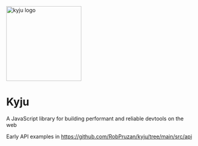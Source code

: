<img src="https://github.com/user-attachments/assets/52ded435-e805-4e08-9a9b-69a3184fc8b5" alt="kyju logo" width="200" />

# Kyju

A JavaScript library for building performant and reliable devtools on the web


Early API examples in https://github.com/RobPruzan/kyju/tree/main/src/api
